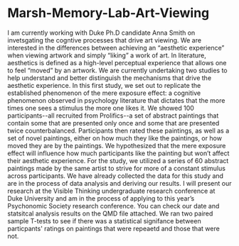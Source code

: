 # Marsh-Memory-Lab-Art-Viewing
I am currently working with Duke Ph.D candidate Anna Smith on invetsgating the cogntive processes that drive art viewing. 
We are interested in the differences between achieving an “aesthetic experience” when viewing artwork and simply “liking” a work of art. In literature, aesthetics is defined as a high-level perceptual experience that allows one to feel “moved” by an artwork. We are currently undertaking two studies to help understand and better distinguish the mechanisms that drive the aesthetic experience. In this first study, we set out to replicate the established phenomenon of the mere exposure effect: a cognitive phenomenon observed in psychology literature that dictates that the more times one sees a stimulus the more one likes it. We showed 100 participants--all recruited from Prolifics--a set of abstract paintings that contain some that are presented only once and some that are presented twice counterbalanced. Participants then rated these paintings, as well as a set of novel paintings, either on how much they like the paintings, or how moved they are by the paintings. We hypothesized that the mere exposure effect will influence how much participants like the painting but won’t affect their aesthetic experience. For the study, we utilized a series of 60 abstract paintings made by the same artist to strive for more of a constant stimulus across participants. We have already collected the data for this study and are in the process of data analysis and deriving our results. I will present our research at the Visible Thinking undergraduate research conference at Duke University and am in the process of applying to this year’s Psychonomic Society research conference. You can check our date and statsitcal analysis results on the QMD file attached. We ran two paired sample T-tests to see if there was a statistical signifance between particpants' ratings on paintings that were repeaetd and those that were not.
